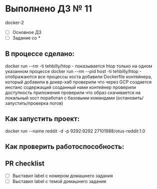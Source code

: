 # Выполнено ДЗ № 11
docker-2

 - [ ] Основное ДЗ
 - [ ] Задание со *

## В процессе сделано:
docker run --rm -ti tehbilly/htop - показывается htop только на одном указанном процессе
docker run --rm --pid host -ti tehbilly/htop - отображаются все процессы хоста
добавили Dockerfile  контейнера, который добавили в докер-хаб
проверили что через GCP создается инстанс содержащий созданный нами контейнер
проверили доступность приложения
проверили что образ скачивается на локальный хост
поработал с базовыми командами (остановить/запустить/проверка логов)
 
## Как запустить проект:
docker run --name reddit -d -p 9292:9292 27101988/otus-reddit:1.0

## Как проверить работоспособность:
 

## PR checklist
 - [ ] Выставил label с номером домашнего задания
 - [ ] Выставил label с темой домашнего задания

